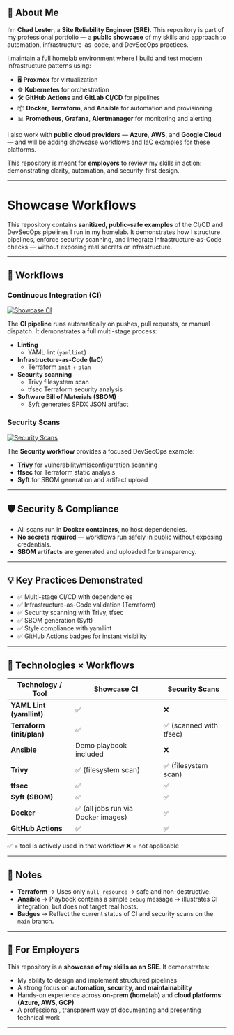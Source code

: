 

## 👋 About Me

I’m **Chad Lester**, a **Site Reliability Engineer (SRE)**.
This repository is part of my professional portfolio — a **public showcase** of my skills and approach to automation, infrastructure-as-code, and DevSecOps practices.

I maintain a full homelab environment where I build and test modern infrastructure patterns using:
- 🖥️ **Proxmox** for virtualization
- ☸️ **Kubernetes** for orchestration
- 🛠️ **GitHub Actions** and **GitLab CI/CD** for pipelines
- 📦 **Docker**, **Terraform**, and **Ansible** for automation and provisioning
- 📊 **Prometheus**, **Grafana**, **Alertmanager** for monitoring and alerting

I also work with **public cloud providers** — **Azure**, **AWS**, and **Google Cloud** — and will be adding showcase workflows and IaC examples for these platforms.

This repository is meant for **employers** to review my skills in action: demonstrating clarity, automation, and security-first design.

---

# Showcase Workflows

This repository contains **sanitized, public-safe examples** of the CI/CD and DevSecOps pipelines I run in my homelab.
It demonstrates how I structure pipelines, enforce security scanning, and integrate Infrastructure-as-Code checks — without exposing real secrets or infrastructure.

---

## 🚀 Workflows

### Continuous Integration (CI)
[![Showcase CI](https://github.com/chadalanlester/showcase/actions/workflows/ci.yml/badge.svg?branch=main)](https://github.com/chadalanlester/showcase/actions/workflows/ci.yml)

The **CI pipeline** runs automatically on pushes, pull requests, or manual dispatch.
It demonstrates a full multi-stage process:

- **Linting**
  - YAML lint (`yamllint`)
- **Infrastructure-as-Code (IaC)**
  - Terraform `init` + `plan`
- **Security scanning**
  - Trivy filesystem scan
  - tfsec Terraform security analysis
- **Software Bill of Materials (SBOM)**
  - Syft generates SPDX JSON artifact

### Security Scans
[![Security Scans](https://github.com/chadalanlester/showcase/actions/workflows/security.yml/badge.svg?branch=main)](https://github.com/chadalanlester/showcase/actions/workflows/security.yml)

The **Security workflow** provides a focused DevSecOps example:
- **Trivy** for vulnerability/misconfiguration scanning
- **tfsec** for Terraform static analysis
- **Syft** for SBOM generation and artifact upload

---

## 🛡️ Security & Compliance

- All scans run in **Docker containers**, no host dependencies.
- **No secrets required** — workflows run safely in public without exposing credentials.
- **SBOM artifacts** are generated and uploaded for transparency.

---

## 💡 Key Practices Demonstrated

- ✅ Multi-stage CI/CD with dependencies
- ✅ Infrastructure-as-Code validation (Terraform)
- ✅ Security scanning with Trivy, tfsec
- ✅ SBOM generation (Syft)
- ✅ Style compliance with yamllint
- ✅ GitHub Actions badges for instant visibility

---

## 🧰 Technologies × Workflows

| Technology / Tool | Showcase CI | Security Scans |
|-------------------|-------------|----------------|
| **YAML Lint (yamllint)** | ✅ | ❌ |
| **Terraform (init/plan)** | ✅ | ✅ (scanned with tfsec) |
| **Ansible** | Demo playbook included | ❌ |
| **Trivy** | ✅ (filesystem scan) | ✅ (filesystem scan) |
| **tfsec** | ✅ | ✅ |
| **Syft (SBOM)** | ✅ | ✅ |
| **Docker** | ✅ (all jobs run via Docker images) | ✅ |
| **GitHub Actions** | ✅ | ✅ |

✅ = tool is actively used in that workflow
❌ = not applicable

---

## 📝 Notes

- **Terraform** → Uses only `null_resource` → safe and non-destructive.
- **Ansible** → Playbook contains a simple `debug` message → illustrates CI integration, but does not target real hosts.
- **Badges** → Reflect the current status of CI and security scans on the `main` branch.

---

## 👀 For Employers

This repository is a **showcase of my skills as an SRE**.
It demonstrates:
- My ability to design and implement structured pipelines
- A strong focus on **automation, security, and maintainability**
- Hands-on experience across **on-prem (homelab)** and **cloud platforms (Azure, AWS, GCP)**
- A professional, transparent way of documenting and presenting technical work

---
